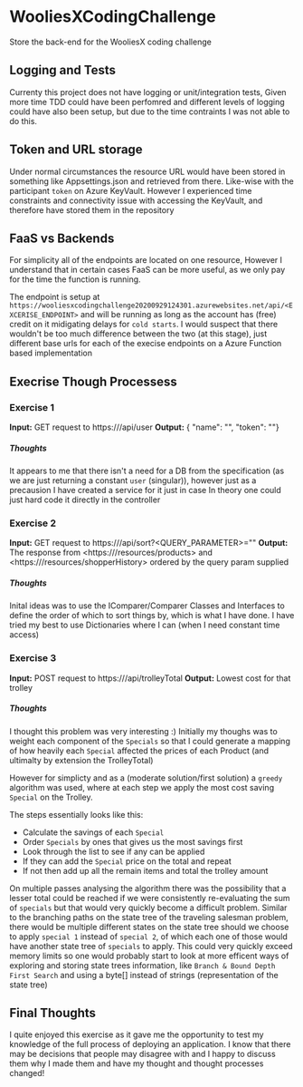 # WooliesXCodingChallenge
Store the back-end for the WooliesX coding challenge

## Logging and Tests
Currenty this project does not have logging or unit/integration tests, Given more time TDD could have been perfomred and different levels of logging could have also been setup, but due to the time contraints I was not able to do this.

## Token and URL storage
Under normal circumstances the resource URL would have been stored in something like Appsettings.json and retrieved from there. Like-wise with the participant `token` on Azure KeyVault. However I experienced time constraints and connectivity issue with accessing the KeyVault, and therefore have stored them in the repository

## FaaS vs Backends
For simplicity all of the endpoints are located on one resource, However I understand that in certain cases FaaS can be more useful, as we only pay for the time the function is running.

The endpoint is setup at `https://wooliesxcodingchallenge20200929124301.azurewebsites.net/api/<EXCERISE_ENDPOINT>` and will be running as long as the account has (free) credit on it midigating delays for `cold starts`. I would suspect that there wouldn't be too much difference between the two (at this stage), just different base urls for each of the execise endpoints on a Azure Function based implementation

## Execrise Though Processess
### Exercise 1
**Input:** GET request to https://<FQDN>/api/user
**Output:** { "name": "<NAME>", "token": "<TOKEN>"}

##### Thoughts
It appears to me that there isn't a need for a DB from the specification (as we are just returning a constant `user` (singular)), however just as a precausion I have created a service for it just in case
In theory one could just hard code it directly in the controller

### Exercise 2
**Input:** GET request to https://<FQDN>/api/sort?<QUERY_PARAMETER>="<VALUE>"
**Output:** The response from <https://<FQDN>/resources/products> and <https://<FQDN>/resources/shopperHistory> ordered by the query param supplied
  
##### Thoughts
Inital ideas was to use the IComparer/Comparer Classes and Interfaces to define the order of which to sort things by, which is what I have done.
I have tried my best to use Dictionaries where I can (when I need constant time access)

### Exercise 3
**Input:** POST request to https://<FQDN>/api/trolleyTotal
**Output:** Lowest cost for that trolley
  
##### Thoughts
I thought this problem was very interesting :)
Initially my thoughs was to weight each component of the `Specials` so that I could generate a mapping of how heavily each `Special` affected the prices of each Product (and ultimalty by extension the TrolleyTotal)

However for simplicty and as a (moderate solution/first solution) a `greedy` algorithm was used, where at each step we apply the most cost saving `Special` on the Trolley. 

The steps essentially looks like this:
- Calculate the savings of each `Special`
- Order `Specials` by ones that gives us the most savings first
- Look through the list to see if any can be applied 
- If they can add the `Special` price on the total and repeat
- If not then add up all the remain items and total the trolley amount

On multiple passes analysing the algorithm there was the possibility that a lesser total could be reached if we were consistently re-evaluating the sum of `specials` but that would very quickly become a difficult problem. Similar to the branching paths on the state tree of the traveling salesman problem, there would be multiple different states on the state tree should we choose to apply `special 1` instead of `special 2`, of which each one of those would have another state tree of `specials` to apply. This could very quickly exceed memory limits so one would probably start to look at more efficent ways of exploring and storing state trees information, like `Branch & Bound Depth First Search` and using a byte[] instead of strings (representation of the state tree)

## Final Thoughts
I quite enjoyed this exercise as it gave me the opportunity to test my knowledge of the full process of deploying an application.
I know that there may be decisions that people may disagree with and I happy to discuss them why I made them and have my thought and thought processes changed!

